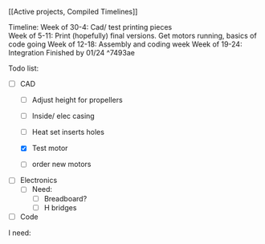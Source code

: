 
[[Active projects, Compiled Timelines]]

Timeline: 
	Week of 30-4: Cad/ test printing pieces 	
	Week of 5-11: Print (hopefully) final versions. Get motors running, basics of code going
	Week of 12-18: Assembly and coding week
	Week of 19-24: Integration 
	Finished by 01/24 ^7493ae

Todo list:
- [ ] CAD 
	- [ ] Adjust height for propellers
	- [ ] Inside/ elec casing
	- [ ] Heat set inserts holes
	- [x] Test motor 
	- [ ] order new motors


- [ ] Electronics
	- [ ] Need:
		- [ ] Breadboard?
		- [ ] H bridges

- [ ] Code

I need:

